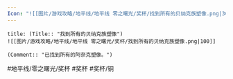 ```yaml
---
Icon: "![[图片/游戏攻略/地平线/地平线 零之曙光/奖杯/找到所有的贝纳克族塑像.png|30]]"
---
```

```ad-common-bronze-trophy
title: (Title:: "找到所有的贝纳克族塑像")
![[图片/游戏攻略/地平线/地平线 零之曙光/奖杯/找到所有的贝纳克族塑像.png|100]]

(Comment:: "已找到所有的阿奈克塑像。")
```

#地平线/零之曙光/奖杯 #奖杯 #奖杯/铜

